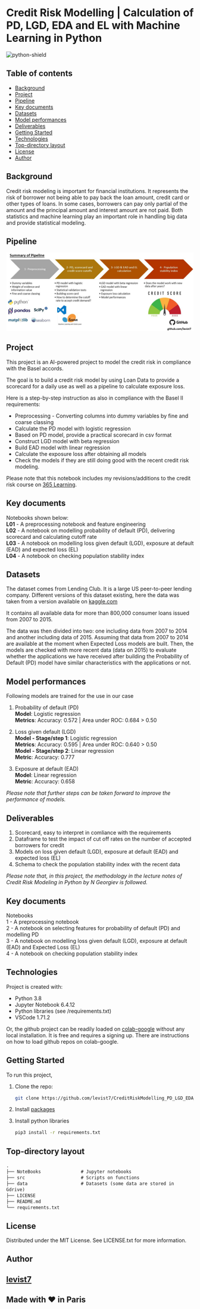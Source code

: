 # Credit Risk Modelling | Calculation of PD, LGD, EDA and EL with Machine Learning in Python  

![python-shield](https://forthebadge.com/images/badges/made-with-python.svg)

## Table of contents
* [Background](#background)
* [Project](#project)
* [Pipeline](#pipeline)
* [Key documents](#key-documents)
* [Datasets](#datasets)
* [Model performances](#model-performances)  
* [Deliverables](#deliverables)
* [Getting Started](#getting-started)
* [Technologies](#technologies)
* [Top-directory layout](#top-directory-layout)
* [License](#license)
* [Author](#author)

## Background

Credit risk modeling is important for financial institutions. It represents the risk of borrower not being able to pay back the loan amount, credit card or other types of loans. In some cases, borrowers can pay only partial of the amount and the principal amount and interest amount are not paid. Both statistics and machine learning play an important role in handling big data and provide statistical modeling. 

## Pipeline  


<img src= ".pipeline_sum.jpg">

## Project

This project is an AI-powered project to model the credit risk in compliance with the Basel accords.

The goal is to build a credit risk model by using Loan Data to provide a scorecard for a daily use as well as a pipeline to calculate exposure loss.

Here is a step-by-step instruction as also in compliance with the Basel II requirements:

*  Preprocessing - Converting columns into dummy variables by fine and coarse classing
*  Calculate the PD model with logistic regression
*  Based on PD model, provide a practical scorecard in csv format
*  Construct LGD model with beta regression
*  Build EAD model with linear regression
*  Calculate the exposure loss after obtaining all models
*  Check the models if they are still doing good with the recent credit risk modeling.

Please note that this notebook includes my revisions/additions to the credit risk course on [365 Learning](https://365datascience.com/courses/credit-risk-modeling-in-python/).

## Key documents
	
Notebooks shown below:  
**L01** - A preprocessing notebook and feature engineering  
**L02** - A notebook on modelling probability of default (PD), delivering scorecard and calculating cutoff rate   
**L03** - A notebook on modelling loss given default (LGD), exposure at default (EAD) and expected loss (EL)  
**L04** - A notebook on checking population stability index  

## Datasets

The dataset comes from Lending Club. It is a large US peer-to-peer lending company. Different versions of this dataset existing, here the data was taken from a version available on [kaggle.com](https://www.kaggle.com/wendykan/lending-club-loan-data/version/1) 

It contains all available data for more than 800,000 consumer loans issued from 2007 to 2015.

The data was then divided into two: one including data from 2007 to 2014 and another including data of 2015. Assuming that data from 2007 to 2014 are available at the moment when Expected Loss models are built. Then, the models are checked with more recent data (data on 2015) to evaluate whether the applications we have received after building the Probability of Default (PD) model have similar characteristics with the applications or not.  

## Model performances

Following models are trained for the use in our case  
1.  Probability of default (PD)  
**Model**: Logistic regression  
**Metrics**: Accuracy: 0.572 | Area under ROC: 0.684 > 0.50  

2.  Loss given default (LGD)  
**Model - Stage/step 1**: Logistic regression  
**Metrics**: Accuracy: 0.595 | Area under ROC: 0.640 > 0.50  
**Model - Stage/step 2**: Linear regression  
**Metric**: Accuracy: 0.777

3. Exposure at default (EAD)  
**Model**: Linear regression  
**Metric**: Accuracy: 0.658  

*Please note that further steps can be taken forward to improve the performance of models.*

## Deliverables

1. Scorecard, easy to interpret in comliance with the requirements    
2. Dataframe to test the impact of cut off rates on the number of accepted borrowers for credit
3. Models on loss given default (LGD), exposure at default (EAD) and expected loss (EL)  
4. Schema to check the population stability index with the recent data

*Please note that, in this project, the methodology in the lecture notes of Credit Risk Modeling in Python by N Georgiev is followed.*

## Key documents
	
Notebooks  
1 - A preprocessing notebook  
2 - A notebook on selecting features for probability of default (PD) and modelling PD  
3 - A notebook on modelling loss given default (LGD), exposure at default (EAD) and Expected Loss (EL)  
4 - A notebook on checking population stability index  

## Technologies

Project is created with:
* Python 3.8
* Jupyter Notebook 6.4.12
* Python libraries (see /requirements.txt)
* VSCode 1.71.2

Or, the github project can be readily loaded on [colab-google](https://colab.research.google.com) without any local installation. It is free and requires a signing up. There are instructions on how to load github repos on colab-google.

## Getting Started

To run this project, 
1. Clone the repo:
   ```sh
   git clone https://github.com/levist7/CreditRiskModelling_PD_LGD_EDA_EL.git
   ```
2. Install [packages](#technologies)

3. Install python libraries
   ```sh
   pip3 install -r requirements.txt
   ```
   
## Top-directory layout

    .
    ├── NoteBooks               # Jupyter notebooks   
    ├── src                     # Scripts on functions 
    ├── data                    # Datasets (some data are stored in Gdrive)    
    ├── LICENSE
    ├── README.md 
    └── requirements.txt

## License

Distributed under the MIT License. See LICENSE.txt for more information.

## Author

[levist7](https://github.com/levist7)
---
Made with ❤️ in Paris
---
